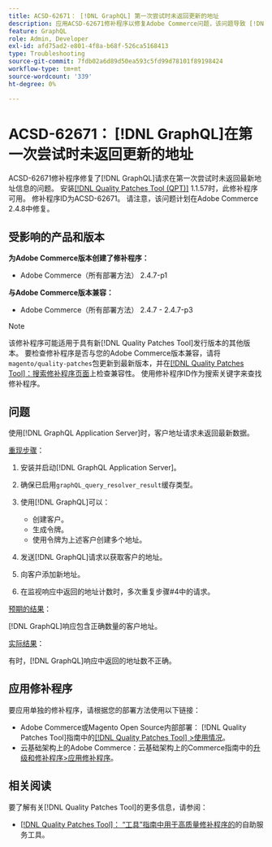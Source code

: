 ```yaml
---
title: ACSD-62671： [!DNL GraphQL] 第一次尝试时未返回更新的地址
description: 应用ACSD-62671修补程序以修复Adobe Commerce问题，该问题导致 [!DNL GraphQL] 请求在第一次尝试时未返回最新的地址信息。
feature: GraphQL
role: Admin, Developer
exl-id: afd75ad2-e801-4f8a-b68f-526ca5168413
type: Troubleshooting
source-git-commit: 7fdb02a6d89d50ea593c5fd99d78101f89198424
workflow-type: tm+mt
source-wordcount: '339'
ht-degree: 0%

---
```


# ACSD-62671： [!DNL GraphQL]在第一次尝试时未返回更新的地址

ACSD-62671修补程序修复了[!DNL GraphQL]请求在第一次尝试时未返回最新地址信息的问题。 安装[[!DNL Quality Patches Tool (QPT)]](https://experienceleague.adobe.com/docs/commerce-operations/tools/quality-patches-tool/usage.html) 1.1.57时，此修补程序可用。 修补程序ID为ACSD-62671。 请注意，该问题计划在Adobe Commerce 2.4.8中修复。

## 受影响的产品和版本

**为Adobe Commerce版本创建了修补程序：**

* Adobe Commerce（所有部署方法） 2.4.7-p1

**与Adobe Commerce版本兼容：**

* Adobe Commerce（所有部署方法） 2.4.7 - 2.4.7-p3

>[!NOTE]
>
>该修补程序可能适用于具有新[!DNL Quality Patches Tool]发行版本的其他版本。 要检查修补程序是否与您的Adobe Commerce版本兼容，请将`magento/quality-patches`包更新到最新版本，并在[[!DNL Quality Patches Tool]：搜索修补程序页面](https://experienceleague.adobe.com/tools/commerce-quality-patches/index.html)上检查兼容性。 使用修补程序ID作为搜索关键字来查找修补程序。

## 问题

使用[!DNL GraphQL Application Server]时，客户地址请求未返回最新数据。

<u>重现步骤</u>：

1. 安装并启动[!DNL GraphQL Application Server]。
1. 确保已启用`graphQL_query_resolver_result`缓存类型。
1. 使用[!DNL GraphQL]可以：

   * 创建客户。
   * 生成令牌。
   * 使用令牌为上述客户创建多个地址。

1. 发送[!DNL GraphQL]请求以获取客户的地址。
1. 向客户添加新地址。
1. 在监视响应中返回的地址计数时，多次重复步骤#4中的请求。

<u>预期的结果</u>：

[!DNL GraphQL]响应包含正确数量的客户地址。

<u>实际结果</u>：

有时，[!DNL GraphQL]响应中返回的地址数不正确。

## 应用修补程序

要应用单独的修补程序，请根据您的部署方法使用以下链接：

* Adobe Commerce或Magento Open Source内部部署： [!DNL Quality Patches Tool]指南中的[[!DNL Quality Patches Tool] >使用情况](/help/tools/quality-patches-tool/usage.md)。
* 云基础架构上的Adobe Commerce：云基础架构上的Commerce指南中的[升级和修补程序>应用修补程序](https://experienceleague.adobe.com/docs/commerce-cloud-service/user-guide/develop/upgrade/apply-patches.html)。

## 相关阅读

要了解有关[!DNL Quality Patches Tool]的更多信息，请参阅：

* [[!DNL Quality Patches Tool]： “工具”指南中用于高质量修补程序的](/help/tools/quality-patches-tool/quality-patches-tool-to-self-serve-quality-patches.md)的自助服务工具。
